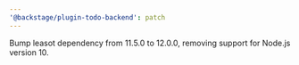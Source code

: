 ```yaml
---
'@backstage/plugin-todo-backend': patch
---
```


Bump leasot dependency from 11.5.0 to 12.0.0, removing support for Node.js version 10.
